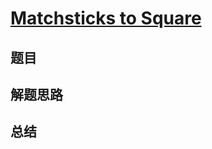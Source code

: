 # [Matchsticks to Square](https://leetcode.com/problems/matchsticks-to-square/)
## 题目


## 解题思路


## 总结



